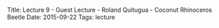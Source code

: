 Title: Lecture 9 - Guest Lecture - Roland Quitugua - Coconut Rhinoceros Beetle
Date: 2015-09-22
Tags: lecture
